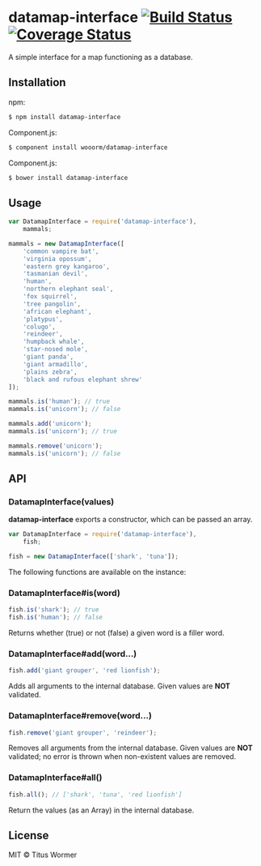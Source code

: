 # datamap-interface [![Build Status](https://travis-ci.org/wooorm/datamap-interface.svg?branch=master)](https://travis-ci.org/wooorm/datamap-interface) [![Coverage Status](https://img.shields.io/coveralls/wooorm/datamap-interface.svg)](https://coveralls.io/r/wooorm/datamap-interface?branch=master)

A simple interface for a map functioning as a database.

## Installation

npm:
```sh
$ npm install datamap-interface
```

Component.js:
```sh
$ component install wooorm/datamap-interface
```

Component.js:
```sh
$ bower install datamap-interface
```

## Usage

```js
var DatamapInterface = require('datamap-interface'),
    mammals;

mammals = new DatamapInterface([
    'common vampire bat',
    'virginia opossum',
    'eastern grey kangaroo',
    'tasmanian devil',
    'human',
    'northern elephant seal',
    'fox squirrel',
    'tree pangolin',
    'african elephant',
    'platypus',
    'colugo',
    'reindeer',
    'humpback whale',
    'star-nosed mole',
    'giant panda',
    'giant armadillo',
    'plains zebra',
    'black and rufous elephant shrew'
]);

mammals.is('human'); // true
mammals.is('unicorn'); // false

mammals.add('unicorn');
mammals.is('unicorn'); // true

mammals.remove('unicorn');
mammals.is('unicorn'); // false
```

## API

### DatamapInterface(values)

**datamap-interface** exports a constructor, which can be passed an array.

```js
var DatamapInterface = require('datamap-interface'),
    fish;

fish = new DatamapInterface(['shark', 'tuna']);
```

The following functions are available on the instance:

### DatamapInterface#is(word)

```js
fish.is('shark'); // true
fish.is('human'); // false
```

Returns whether (true) or not (false) a given word is a filler word.

### DatamapInterface#add(word...)

```js
fish.add('giant grouper', 'red lionfish');
```

Adds all arguments to the internal database.
Given values are **NOT** validated.

### DatamapInterface#remove(word...)

```js
fish.remove('giant grouper', 'reindeer');
```

Removes all arguments from the internal database.
Given values are **NOT** validated; no error is thrown when non-existent values are removed.

### DatamapInterface#all()

```js
fish.all(); // ['shark', 'tuna', 'red lionfish']
```

Return the values (as an Array) in the internal database.

## License

MIT © Titus Wormer
